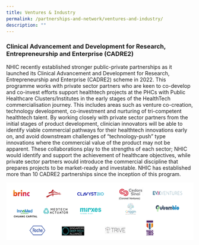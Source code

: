 ```yaml
---
title: Ventures & Industry
permalink: /partnerships-and-network/ventures-and-industry/
description: ""
---
```

### Clinical Advancement and Development for Research, Entrepreneurship and Enterprise (CADRE2)

NHIC recently established stronger public-private partnerships as it launched its Clinical Advancement and Development for Research, Entrepreneurship and Enterprise (CADRE2) scheme in 2022. This programme works with private sector partners who are keen to co-develop and co-invest efforts support healthtech projects at the PHCs with Public Healthcare Clusters/Institutes in the early stages of the HealthTech commercialisation journey. This includes areas such as venture co-creation, technology development, co-investment and nurturing of tri-competent healthtech talent. By working closely with private sector partners from the initial stages of product development, clinician innovators will be able to identify viable commercial pathways for their healthtech innovations early on, and avoid downstream challenges of “technology-push” type innovations where the commercial value of the product may not be apparent. These collaborations play to the strengths of each sector; NHIC would identify and support the achievement of healthcare objectives, while private sector partners would introduce the commercial discipline that prepares projects to be market-ready and investable. NHIC has established more than 10 CADRE2 partnerships since the inception of this program.



![](/images/Partnerships%20and%20Network/venture%20and%20indutry%20logos.png)